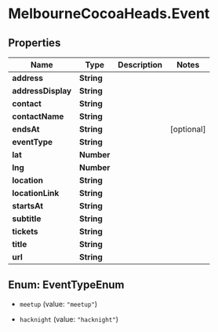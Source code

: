 # MelbourneCocoaHeads.Event

## Properties
Name | Type | Description | Notes
------------ | ------------- | ------------- | -------------
**address** | **String** |  | 
**addressDisplay** | **String** |  | 
**contact** | **String** |  | 
**contactName** | **String** |  | 
**endsAt** | **String** |  | [optional] 
**eventType** | **String** |  | 
**lat** | **Number** |  | 
**lng** | **Number** |  | 
**location** | **String** |  | 
**locationLink** | **String** |  | 
**startsAt** | **String** |  | 
**subtitle** | **String** |  | 
**tickets** | **String** |  | 
**title** | **String** |  | 
**url** | **String** |  | 


<a name="EventTypeEnum"></a>
## Enum: EventTypeEnum


* `meetup` (value: `"meetup"`)

* `hacknight` (value: `"hacknight"`)




